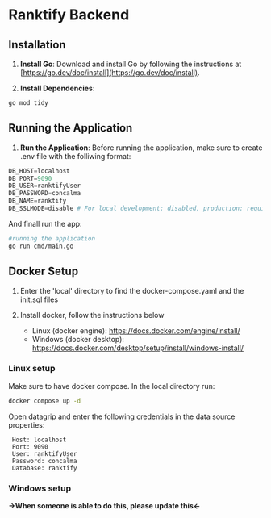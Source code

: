 # Ranktify Backend

## Installation

1. **Install Go**: Download and install Go by following the instructions at [https://go.dev/doc/install](https://go.dev/doc/install).

2. **Install Dependencies**:
```bash
go mod tidy
```

## Running the Application

1.  **Run the Application**:
     Before running the application, make sure to create .env file with the folliwing format:
```python
DB_HOST=localhost
DB_PORT=9090
DB_USER=ranktifyUser
DB_PASSWORD=concalma
DB_NAME=ranktify
DB_SSLMODE=disable # For local development: disabled, production: required
```
And finall run the app:

```bash
#running the application
go run cmd/main.go
```

## Docker Setup

1. Enter the 'local' directory to find the docker-compose.yaml and the init.sql files

2. Install docker, follow the instructions below

     - Linux (docker engine): https://docs.docker.com/engine/install/
     - Windows (docker desktop): https://docs.docker.com/desktop/setup/install/windows-install/


### Linux setup

Make sure to have docker compose. In the local directory run:
```bash
docker compose up -d
```

Open datagrip and enter the following credentials in the data source properties: 

     Host: localhost
     Port: 9090
     User: ranktifyUser
     Password: concalma
     Database: ranktify

### Windows setup

**->When someone is able to do this, please update this<-**